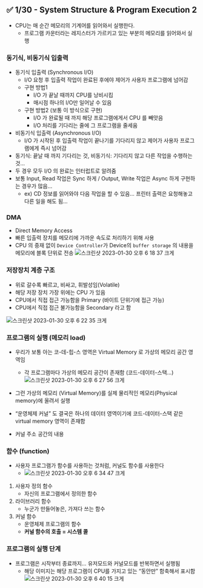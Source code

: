 ## ✅ 1/30 - System Structure & Program Execution 2

- CPU는 매 순간 메모리의 기계어를 읽어와서 실행한다.
    - 프로그램 카운터라는 레지스터가 가르키고 있는 부분의 메모리를 읽어와서 실행

### 동기식, 비동기식 입출력

- 동기식 입출력 (Synchronous I/O)
    - I/O 요청 후 입출력 작업이 완료된 후에야 제어가 사용자 프로그램에 넘어감
    - 구현 방법1
        - I/O 가 끝날 때까지 CPU를 낭비시킴
        - 매시점 하나의 I/O만 일어날 수 있음
    - 구현 방법2  (보통 이 방식으로 구현)
        - I/O 가 완료될 때 까지 해당 프로그램에게서 CPU 를 빼앗음
        - I/O 처리를 기다리는 줄에 그 프로그램을 줄세움
- 비동기식 입출력 (Asynchronous I/O)
    - I/O 가 시작된 후 입출력 작업이 끝나기를 기다리지 않고 제어가 사용자 프로그램에게 즉시 넘어감
- 동기식: 끝날 때 까지 기다리는 것, 비동기식: 기다리지 않고 다른 작업을 수행하는 것…
- 두 경우 모두 I/O 의 완료는 인터럽트로 알려줌
- 보통 Input, Read 작업은 Sync 하게 / Output, Write 작업은 Async 하게 구현하는 경우가 많음…
    - ex) CD 정보를 읽어와야 다음 작업을 할 수 있음… 프린터 출력은 요청해놓고 다른 일을 해도 됨…

### DMA

- Direct Memory Access
- 빠른 입출력 장치를 메모리에 가까운 속도로 처리하기 위해 사용
- CPU 의 중재 없이 `Device Controller`가 Device의 `buffer storage` 의 내용을 메모리에 블록 단위로 전송
![스크린샷 2023-01-30 오후 6 18 37 크게](https://user-images.githubusercontent.com/59835351/215442965-9d10c2cb-0c25-4c60-8817-a5e83f23d282.jpeg)


    

### 저장장치 계층 구조

- 위로 갈수록 빠르고, 비싸고, 휘발성임(Volatile)
- 해당 저장 장치 가장 위에는 CPU 가 있음
- CPU에서 직접 접근 가능함을 Primary (바이트 단위기에 접근 가능)
- CPU에서 직접 접근 불가능함을 Secondary 라고 함

![스크린샷 2023-01-30 오후 6 22 35 크게](https://user-images.githubusercontent.com/59835351/215443010-7072e068-5a78-4c21-8620-7a69cbea33ed.jpeg)


### 프로그램의 실행 (메모리 load)

- 우리가 보통 아는 코-데-힙-스 영역은 Virtual Memory 로 가상의 메모리 공간 영역임
    - 각 프로그램마다 가상의 메모리 공간이 존재함 (코드-데이터-스택…)
    ![스크린샷 2023-01-30 오후 6 27 56 크게](https://user-images.githubusercontent.com/59835351/215443031-df7b896f-16c0-4014-965f-a22f2484b9dc.jpeg)

    
- 그런 가상의 메모리 (Virtual Memory)를 실제 물리적인 메모리(Physical memory)에 올려서 실행
- “운영체제 커널” 도 결국은 하나의 데이터 영역이기에 코드-데이터-스택 같은 virtual memory 영역이 존재함
- 커널 주소 공간의 내용

### 함수 (function)
- 사용자 프로그램가 함수를 사용하는 것처럼, 커널도 함수를 사용한다
  - ![스크린샷 2023-01-30 오후 6 34 47 크게](https://user-images.githubusercontent.com/59835351/215443075-27550450-8009-451d-9280-55dbef8203cb.jpeg)
1. 사용자 정의 함수
    - 자신의 프로그램에서 정의한 함수
2. 라이브러리 함수
    - 누군가 만들어놓은, 가져다 쓰는 함수
3. 커널 함수
    - 운영체제 프로그램의 함수
    - **커널 함수의 호출 = 시스템 콜**

### 프로그램의 실행 단계

- 프로그램은 시작부터 종료까지… 유저모드와 커널모드를 반복하면서 실행됨
    - 해당 이미지는 해당 프로그램이 CPU를 가지고 있는 “동안만” 함축해서 표시함
        ![스크린샷 2023-01-30 오후 6 40 15 크게](https://user-images.githubusercontent.com/59835351/215443105-ffed4cf4-bda3-43e1-993d-aecc84df16c8.jpeg)
